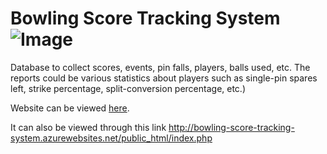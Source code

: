 # Bowling Score Tracking System ![Image](https://travis-ci.com/robert-vo/Bowling-Score-Tracking-System.svg?token=MDyyKNy4sp8cUiysL5c6&branch=master)

Database to collect scores, events, pin falls, players, balls used, etc. The reports could be various statistics about players such as single-pin spares left, strike percentage, split-conversion percentage, etc.)

Website can be viewed [here](http://bowling-score-tracking-system.azurewebsites.net/public_html/index.php).

It can also be viewed through this link http://bowling-score-tracking-system.azurewebsites.net/public_html/index.php
